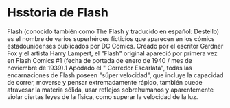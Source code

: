 # Hsstoria de Flash


Flash (conocido también como The Flash y traducido en español: Destello) es el nombre de varios superhéroes ficticios que aparecen 
en los cómics estadounidenses publicados por DC Comics. Creado por el escritor Gardner Fox y el artista Harry Lampert, el "Flash" 
original apareció por primera vez en Flash Comics #1 (fecha de portada de enero de 1940 / mes de noviembre de 1939).1​ Apodado el "
Corredor Escarlata", todas las encarnaciones de Flash poseen "súper velocidad", que incluye la capacidad de correr, moverse y 
pensar extremadamente rápido, también puede atravesar la materia sólida, usar reflejos sobrehumanos y aparentemente violar ciertas 
leyes de la física, como superar la velocidad de la luz.
